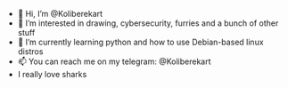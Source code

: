 - 👋 Hi, I’m @Koliberekart
- 👀 I’m interested in drawing, cybersecurity, furries and a bunch of other stuff
- 🌱 I’m currently learning python and how to use Debian-based linux distros
- 📫 You can reach me on my telegram: @Koliberekart
- I really love sharks

<!---
Koliberekart/Koliberekart is a ✨ special ✨ repository because its `README.md` (this file) appears on your GitHub profile.
You can click the Preview link to take a look at your changes.
--->
